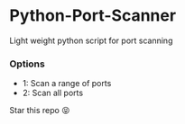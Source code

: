 # Python-Port-Scanner
Light weight python script for port scanning

### Options
 * 1: Scan a range of ports
 * 2: Scan all ports

 
Star this repo 😝
